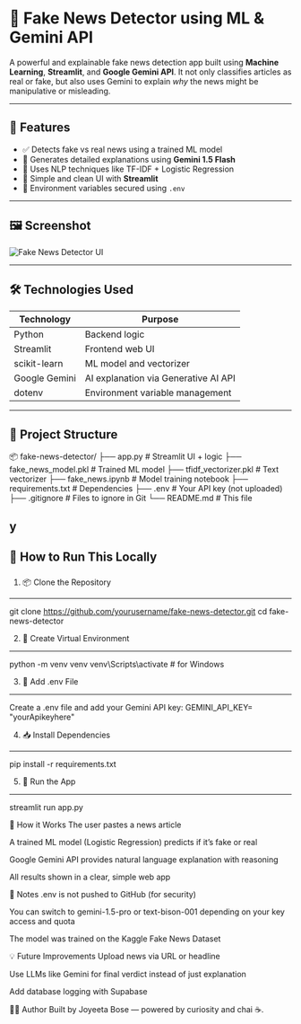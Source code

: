 # 📰 Fake News Detector using ML & Gemini API

A powerful and explainable fake news detection app built using **Machine Learning**, **Streamlit**, and **Google Gemini API**. It not only classifies articles as real or fake, but also uses Gemini to explain *why* the news might be manipulative or misleading.

---

## 🚀 Features

- ✅ Detects fake vs real news using a trained ML model
- 🤖 Generates detailed explanations using **Gemini 1.5 Flash**
- 🧠 Uses NLP techniques like TF-IDF + Logistic Regression
- 🎨 Simple and clean UI with **Streamlit**
- 🔐 Environment variables secured using `.env`

---

## 🖼️ Screenshot

![Fake News Detector UI](your-screenshot.png)

---

## 🛠️ Technologies Used

| Technology     | Purpose                               |
|----------------|----------------------------------------|
| Python         | Backend logic                          |
| Streamlit      | Frontend web UI                        |
| scikit-learn   | ML model and vectorizer                |
| Google Gemini  | AI explanation via Generative AI API   |
| dotenv         | Environment variable management        |

---

## 📁 Project Structure

📦 fake-news-detector/
├── app.py # Streamlit UI + logic
├── fake_news_model.pkl # Trained ML model
├── tfidf_vectorizer.pkl # Text vectorizer
├── fake_news.ipynb # Model training notebook
├── requirements.txt # Dependencies
├── .env # Your API key (not uploaded)
├── .gitignore # Files to ignore in Git
└── README.md # This file

y
---

## 🧪 How to Run This Locally

###
1. 📦 Clone the Repository
------------------------------
git clone https://github.com/yourusername/fake-news-detector.git
cd fake-news-detector

2. 🐍 Create Virtual Environment
-----------------------------------
python -m venv venv
venv\Scripts\activate   # for Windows

3. 📄 Add .env File
--------------------------
Create a .env file and add your Gemini API key:
GEMINI_API_KEY= "yourApikeyhere"

4. 📥 Install Dependencies
---------------------------------
pip install -r requirements.txt

5. 🚀 Run the App
--------------------------
streamlit run app.py

🧠 How it Works
The user pastes a news article

A trained ML model (Logistic Regression) predicts if it’s fake or real

Google Gemini API provides natural language explanation with reasoning

All results shown in a clear, simple web app

📌 Notes
.env is not pushed to GitHub (for security)

You can switch to gemini-1.5-pro or text-bison-001 depending on your key access and quota

The model was trained on the Kaggle Fake News Dataset

💡 Future Improvements
Upload news via URL or headline

Use LLMs like Gemini for final verdict instead of just explanation

Add database logging with Supabase

🙋‍♀️ Author
Built by Joyeeta Bose — powered by curiosity and chai ☕.



 

